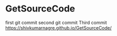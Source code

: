 # GetSourceCode
first git commit
second git commit
Third commit
https://shivkumarnagre.github.io/GetSourceCode/
